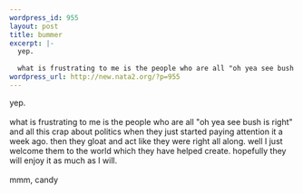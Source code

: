 ```yaml
--- 
wordpress_id: 955
layout: post
title: bummer
excerpt: |-
  yep.
  
  what is frustrating to me is the people who are all "oh yea see bush is right" and all this crap about politics when they just started paying attention it a week ago. then they gloat and act like they were right all along. well I just welcome them to the world which they have helped create. hopefully they will enjoy it as much as I will. mmm, candy
wordpress_url: http://new.nata2.org/?p=955
---
```

yep.
<br/><br/>
what is frustrating to me is the people who are all "oh yea see bush is right" and all this crap about politics when they just started paying attention it a week ago. then they gloat and act like they were right all along. well I just welcome them to the world which they have helped create. hopefully they will enjoy it as much as I will. <br/><br/>mmm, candy
